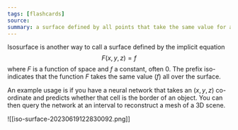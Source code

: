 ```yaml
---
tags: [flashcards]
source:
summary: a surface defined by all points that take the same value for a function of space
---
```


Isosurface is another way to call a surface defined by the implicit equation
$$F(x, y, z)=f$$
where $F$ is a function of space and $f$ a constant, often $0$. The prefix iso- indicates that the function $F$ takes the same value ($f$) all over the surface.

An example usage is if you have a neural network that takes an $(x, y, z)$ co-ordinate and predicts whether that cell is the border of an object. You can then query the network at an interval to reconstruct a mesh of a 3D scene.

![[iso-surface-20230619122830092.png]]